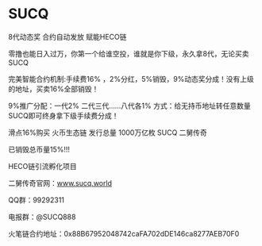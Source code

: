 # SUCQ
8代动态奖 合约自动发放 赋能HECO链

零撸也能日入过万，你第一个给谁空投，谁就是你下级，永久拿8代，无论买卖SUCQ

完美智能合约机制:手续费16% ，2%分红，5%销毁，9%动态奖分成！没有上级的地址，买卖16%全部销毁！

9%推广分配：一代2% 二代三代……八代各1%
方式：给无持币地址转任意数量 SUCQ即可终身拿下级手续费分成！

滑点16%购买
火币生态链 发行总量 1000万亿枚
SUCQ 二舅传奇

已销毁总币量15%!!!

HECO链引流孵化项目

二舅传奇官网：www.sucq.world

QQ群：99292311

电报群：@SUCQ888

火笔链合约地址：0x88B67952048742caFA702dDE146ca8277AEB70F0
